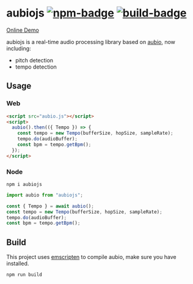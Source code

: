 # aubiojs [![npm-badge]][npm] [![build-badge]][build]

[Online Demo](https://qiuxiang.github.io/aubiojs/)

aubiojs is a real-time audio processing library based on [aubio](https://github.com/aubio/aubio), now including:

- pitch detection
- tempo detection

## Usage

### Web

```html
<script src="aubio.js"></script>
<script>
  aubio().then(({ Tempo }) => {
    const tempo = new Tempo(bufferSize, hopSize, sampleRate);
    tempo.do(audioBuffer);
    const bpm = tempo.getBpm();
  });
</script>
```

### Node

```
npm i aubiojs
```

```js
import aubio from "aubiojs";

const { Tempo } = await aubio();
const tempo = new Tempo(bufferSize, hopSize, sampleRate);
tempo.do(audioBuffer);
const bpm = tempo.getBpm();
```

## Build

This project uses [emscripten](https://github.com/kripken/emscripten) to compile aubio, make sure you have installed.

```
npm run build
```

[npm]: https://www.npmjs.com/package/aubiojs
[npm-badge]: https://img.shields.io/npm/v/aubiojs.svg
[build]: https://github.com/qiuxiang/aubiojs/actions/workflows/build.yml
[build-badge]: https://github.com/qiuxiang/aubiojs/actions/workflows/build.yml/badge.svg
